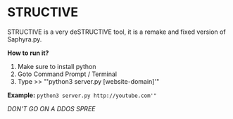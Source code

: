 # STRUCTIVE
STRUCTIVE is a very deSTRUCTIVE tool, it is a remake and fixed version of Saphyra.py.

**How to run it?**
1. Make sure to install python
2. Goto Command Prompt / Terminal
3. Type >> "'python3 server.py [website-domain]'"

**Example:**
`python3 server.py http://youtube.com'"`

*DON'T GO ON A DDOS SPREE*
